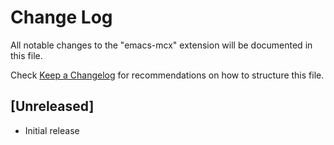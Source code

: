 # Change Log
All notable changes to the "emacs-mcx" extension will be documented in this file.

Check [Keep a Changelog](http://keepachangelog.com/) for recommendations on how to structure this file.

## [Unreleased]
- Initial release